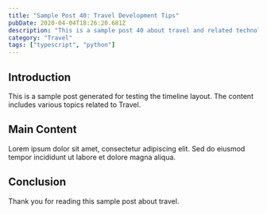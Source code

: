 ```yaml
---
title: "Sample Post 40: Travel Development Tips"
pubDate: 2020-04-04T18:26:20.681Z
description: "This is a sample post 40 about travel and related technologies. Learn about best practices and modern development techniques."
category: "Travel"
tags: ["typescript", "python"]
---
```


## Introduction

This is a sample post generated for testing the timeline layout. The content includes various topics related to Travel.

## Main Content

Lorem ipsum dolor sit amet, consectetur adipiscing elit. Sed do eiusmod tempor incididunt ut labore et dolore magna aliqua.

## Conclusion

Thank you for reading this sample post about travel.
